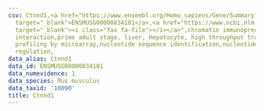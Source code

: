 ```yaml
---
csv: Ctnnd1,<a href="https://www.ensembl.org/Homo_sapiens/Gene/Summary?db=core;g=ENSMUSG00000034101"
  target="_blank">ENSMUSG00000034101</a>,<a href="https://www.ncbi.nlm.nih.gov/pubmed/23834426"
  target="_blank"><i class="fas fa-file"></i></a>",chromatin immunoprecipitation assay,direct
  interaction,prime adult stage, liver, Hepatocyte, high throughput transcription
  profiling by microarray,nucleotide sequence identification,nucleotide sequence identification,transcriptional
  regulation,
data_alias: Ctnnd1
data_id: ENSMUSG00000034101
data_numevidence: 1
data_species: Mus musculus
data_taxid: '10090'
title: Ctnnd1
---
```


